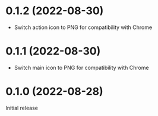 # 0.1.2 (2022-08-30)

- Switch action icon to PNG for compatibility with Chrome

# 0.1.1 (2022-08-30)

- Switch main icon to PNG for compatibility with Chrome

# 0.1.0 (2022-08-28)

Initial release
